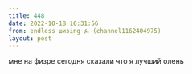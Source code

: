 ```yaml
---
title: 448
date: 2022-10-18 16:31:56
from: endless шизing ⍼ (channel1162404975)
layout: post
---
```


мне на физре сегодня сказали что я лучший олень
